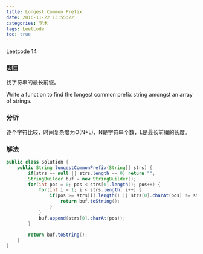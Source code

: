 ```yaml
---
title: Longest Common Prefix
date: 2016-11-22 13:55:22
categories: 学术
tags: Leetcode
toc: true
---
```


Leetcode 14

### 题目

找字符串的最长前缀。

Write a function to find the longest common prefix string amongst an array of strings.

### 分析

逐个字符比较，时间复杂度为O(N*L)，N是字符串个数，L是最长前缀的长度。

### 解法

```java
public class Solution {
    public String longestCommonPrefix(String[] strs) {
        if(strs == null || strs.length == 0) return "";
        StringBuilder buf = new StringBuilder();
        for(int pos = 0; pos < strs[0].length(); pos++) {
            for(int i = 1; i < strs.length; i++) {
                if(pos >= strs[i].length() || strs[0].charAt(pos) != strs[i].charAt(pos)) {
                    return buf.toString();
                }
            }
            buf.append(strs[0].charAt(pos));
        }

        return buf.toString();
    }
}
```
